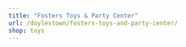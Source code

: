 ```yaml
---
title: "Fosters Toys & Party Center"
url: /doylestown/fosters-toys-and-party-center/
shop: toys
---
```

